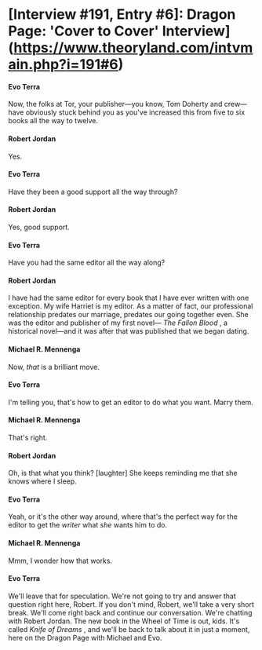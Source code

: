 # [Interview #191, Entry #6]: Dragon Page: 'Cover to Cover' Interview](https://www.theoryland.com/intvmain.php?i=191#6)

#### Evo Terra

Now, the folks at Tor, your publisher—you know, Tom Doherty and crew—have obviously stuck behind you as you've increased this from five to six books all the way to twelve.

#### Robert Jordan

Yes.

#### Evo Terra

Have they been a good support all the way through?

#### Robert Jordan

Yes, good support.

#### Evo Terra

Have you had the same editor all the way along?

#### Robert Jordan

I have had the same editor for every book that I have ever written with one exception. My wife Harriet is my editor. As a matter of fact, our professional relationship predates our marriage, predates our going together even. She was the editor and publisher of my first novel—
*The Fallon Blood*
, a historical novel—and it was after that was published that we began dating.

#### Michael R. Mennenga

Now,
*that*
is a brilliant move.

#### Evo Terra

I'm telling you, that's how to get an editor to do what you want. Marry them.

#### Michael R. Mennenga

That's right.

#### Robert Jordan

Oh, is that what you think? [laughter] She keeps reminding me that she knows where I sleep.

#### Evo Terra

Yeah, or it's the other way around, where that's the perfect way for the editor to get the
*writer*
what
*she*
wants him to do.

#### Michael R. Mennenga

Mmm, I wonder how that works.

#### Evo Terra

We'll leave that for speculation. We're not going to try and answer that question right here, Robert. If you don't mind, Robert, we'll take a very short break. We'll come right back and continue our conversation. We're chatting with Robert Jordan. The new book in the Wheel of Time is out, kids. It's called
*Knife of Dreams*
, and we'll be back to talk about it in just a moment, here on the Dragon Page with Michael and Evo.

